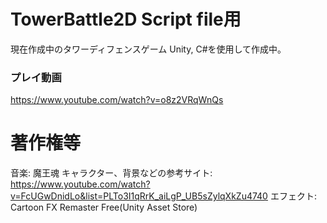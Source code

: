 # TowerBattle2D Script file用

現在作成中のタワーディフェンスゲーム
Unity, C#を使用して作成中。

### プレイ動画
https://www.youtube.com/watch?v=o8z2VRqWnQs

# 著作権等
音楽: 魔王魂
キャラクター、背景などの参考サイト: https://www.youtube.com/watch?v=FcUGwDnidLo&list=PLTo3I1qRrK_aiLgP_UB5sZylqXkZu4740
エフェクト: Cartoon FX Remaster Free(Unity Asset Store)


